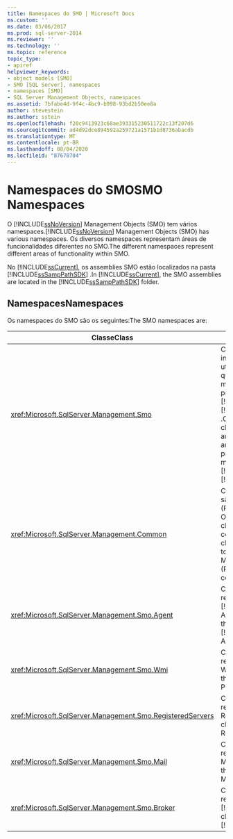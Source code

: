 ```yaml
---
title: Namespaces do SMO | Microsoft Docs
ms.custom: ''
ms.date: 03/06/2017
ms.prod: sql-server-2014
ms.reviewer: ''
ms.technology: ''
ms.topic: reference
topic_type:
- apiref
helpviewer_keywords:
- object models [SMO]
- SMO [SQL Server], namespaces
- namespaces [SMO]
- SQL Server Management Objects, namespaces
ms.assetid: 7bfabe4d-9f4c-4bc9-b998-93bd2b50ee8a
author: stevestein
ms.author: sstein
ms.openlocfilehash: f20c9413923c68ae393315230511722c13f207d6
ms.sourcegitcommit: ad4d92dce894592a259721a1571b1d8736abacdb
ms.translationtype: MT
ms.contentlocale: pt-BR
ms.lasthandoff: 08/04/2020
ms.locfileid: "87678704"
---
```

# <a name="smo-namespaces"></a><span data-ttu-id="3dfe6-102">Namespaces do SMO</span><span class="sxs-lookup"><span data-stu-id="3dfe6-102">SMO Namespaces</span></span>
  <span data-ttu-id="3dfe6-103">O [!INCLUDE[ssNoVersion](../../includes/ssnoversion-md.md)] Management Objects (SMO) tem vários namespaces.</span><span class="sxs-lookup"><span data-stu-id="3dfe6-103">[!INCLUDE[ssNoVersion](../../includes/ssnoversion-md.md)] Management Objects (SMO) has various namespaces.</span></span> <span data-ttu-id="3dfe6-104">Os diversos namespaces representam áreas de funcionalidades diferentes no SMO.</span><span class="sxs-lookup"><span data-stu-id="3dfe6-104">The different namespaces represent different areas of functionality within SMO.</span></span>  
  
 <span data-ttu-id="3dfe6-105">No [!INCLUDE[ssCurrent](../../includes/sscurrent-md.md)], os assemblies SMO estão localizados na pasta [!INCLUDE[ssSampPathSDK](../../includes/sssamppathsdk-md.md)] .</span><span class="sxs-lookup"><span data-stu-id="3dfe6-105">In [!INCLUDE[ssCurrent](../../includes/sscurrent-md.md)], the SMO assemblies are located in the [!INCLUDE[ssSampPathSDK](../../includes/sssamppathsdk-md.md)] folder.</span></span>  
  
## <a name="namespaces"></a><span data-ttu-id="3dfe6-106">Namespaces</span><span class="sxs-lookup"><span data-stu-id="3dfe6-106">Namespaces</span></span>  
 <span data-ttu-id="3dfe6-107">Os namespaces do SMO são os seguintes:</span><span class="sxs-lookup"><span data-stu-id="3dfe6-107">The SMO namespaces are:</span></span>  
  
|<span data-ttu-id="3dfe6-108">Classe</span><span class="sxs-lookup"><span data-stu-id="3dfe6-108">Class</span></span>|<span data-ttu-id="3dfe6-109">Função</span><span class="sxs-lookup"><span data-stu-id="3dfe6-109">Function</span></span>|  
|-----------|--------------|  
|<xref:Microsoft.SqlServer.Management.Smo>|<span data-ttu-id="3dfe6-110">Contém classes de instância, classes utilitárias e enumerações que são usadas para manipular programaticamente [!INCLUDE[msCoName](../../includes/msconame-md.md)] [!INCLUDE[ssNoVersion](../../includes/ssnoversion-md.md)] .</span><span class="sxs-lookup"><span data-stu-id="3dfe6-110">Contains instance classes, utility classes, and enumerations that are used to programmatically manipulate [!INCLUDE[msCoName](../../includes/msconame-md.md)][!INCLUDE[ssNoVersion](../../includes/ssnoversion-md.md)].</span></span>|  
|<xref:Microsoft.SqlServer.Management.Common>|<span data-ttu-id="3dfe6-111">Contém as classes que são comuns ao RMO (Replication Management Objects) e ao SMO, como classes de conexão.</span><span class="sxs-lookup"><span data-stu-id="3dfe6-111">Contains the classes that are common to Replication Management Objects (RMO) and SMO, such as connection classes.</span></span>|  
|<xref:Microsoft.SqlServer.Management.Smo.Agent>|<span data-ttu-id="3dfe6-112">Contém classes que representam o [!INCLUDE[ssNoVersion](../../includes/ssnoversion-md.md)] Agent.</span><span class="sxs-lookup"><span data-stu-id="3dfe6-112">Contains classes that represent the [!INCLUDE[ssNoVersion](../../includes/ssnoversion-md.md)] Agent.</span></span>|  
|<xref:Microsoft.SqlServer.Management.Smo.Wmi>|<span data-ttu-id="3dfe6-113">Contém classes que representam o Provedor WMI.</span><span class="sxs-lookup"><span data-stu-id="3dfe6-113">Contains classes that represent the WMI Provider.</span></span>|  
|<xref:Microsoft.SqlServer.Management.Smo.RegisteredServers>|<span data-ttu-id="3dfe6-114">Contém classes que representam o Servidor Registrado.</span><span class="sxs-lookup"><span data-stu-id="3dfe6-114">Contains classes that represent Registered Server.</span></span>|  
|<xref:Microsoft.SqlServer.Management.Smo.Mail>|<span data-ttu-id="3dfe6-115">Contém classes que representam o Database Mail.</span><span class="sxs-lookup"><span data-stu-id="3dfe6-115">Contains classes that represent Database Mail.</span></span>|  
|<xref:Microsoft.SqlServer.Management.Smo.Broker>|<span data-ttu-id="3dfe6-116">Contém classes que representam o [!INCLUDE[ssSB](../../includes/sssb-md.md)].</span><span class="sxs-lookup"><span data-stu-id="3dfe6-116">Contains classes that represent the [!INCLUDE[ssSB](../../includes/sssb-md.md)].</span></span>|  
  
  
